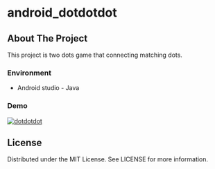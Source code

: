 # android_dotdotdot

## About The Project
This project is two dots game that connecting matching dots.

### Environment
* Android studio - Java

### Demo
[![dotdotdot](https://i9.ytimg.com/vi_webp/AHyonnNpUyM/mqdefault.webp?time=1610599200000&sqp=CKCW__8F&rs=AOn4CLB_iyvcEZeWd3-9Fi6WfYce802R0w)](https://youtu.be/ "dotdotdot game")


## License

Distributed under the MIT License. See LICENSE for more information.

